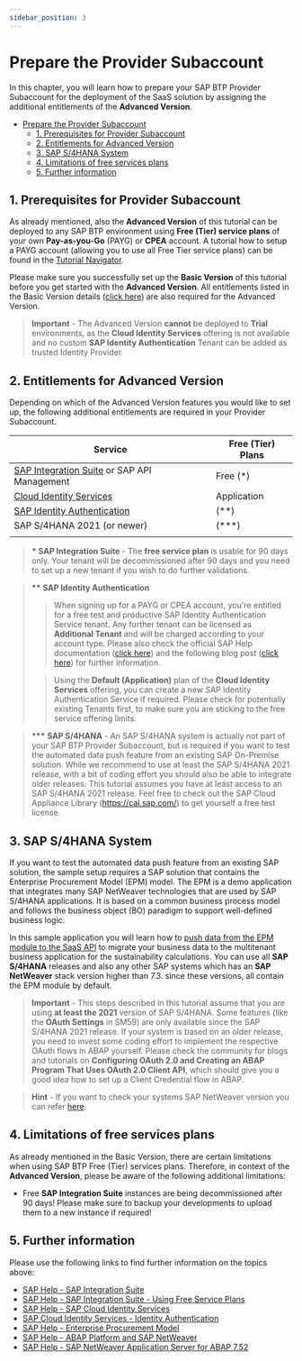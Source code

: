 ```yaml
---
sidebar_position: 3
---
```

# Prepare the Provider Subaccount

In this chapter, you will learn how to prepare your SAP BTP Provider Subaccount for the deployment of the SaaS solution by assigning the additional entitlements of the **Advanced Version**.

- [Prepare the Provider Subaccount](#prepare-the-provider-subaccount)
  - [1. Prerequisites for Provider Subaccount](#1-prerequisites-for-provider-subaccount)
  - [2. Entitlements for Advanced Version](#2-entitlements-for-advanced-version)
  - [3. SAP S/4HANA System](#3-sap-s4hana-system)
  - [4. Limitations of free services plans](#4-limitations-of-free-services-plans)
  - [5. Further information](#5-further-information)


## 1. Prerequisites for Provider Subaccount

As already mentioned, also the **Advanced Version** of this tutorial can be deployed to any SAP BTP environment using **Free (Tier) service plans** of your own **Pay-as-you-Go** (PAYG) or **CPEA** account. A tutorial how to setup a PAYG account (allowing you to use all Free Tier service plans) can be found in the [Tutorial Navigator](https://developers.sap.com/tutorials/btp-free-tier-account.html). 

Please make sure you successfully set up the **Basic Version** of this tutorial before you get started with the **Advanced Version**. All entitlements listed in the Basic Version details ([click here](../../2-basic/2-prepare-provider-subaccount/README.md)) are also required for the Advanced Version.

> **Important** - The Advanced Version **cannot** be deployed to **Trial** environments, as the **Cloud Identity Services** offering is not available and no custom **SAP Identity Authentication** Tenant can be added as trusted Identity Provider. 


## 2. Entitlements for Advanced Version

Depending on which of the Advanced Version features you would like to set up, the following additional entitlements are required in your Provider Subaccount. 

| Service                           | Free (Tier)  Plans  | 
|-----------------------------------|------------|
| [SAP Integration Suite](https://discovery-center.cloud.sap/serviceCatalog/integration-suite?region=all)  or SAP API Management | Free (*)   &nbsp; |
| [Cloud Identity Services](https://discovery-center.cloud.sap/serviceCatalog/integration-suite?region=all) | Application  |
| [SAP Identity Authentication](https://discovery-center.cloud.sap/serviceCatalog/identity-authentication?region=all&tab=feature) | (**) |
| SAP S/4HANA 2021 (or newer) | (***) |
| |

> **\*** **SAP Integration Suite** - The **free service plan** is usable for 90 days only. Your tenant will be decommissioned after 90 days and you need to set up a new tenant if you wish to do further validations. 

> **\*\*** **SAP Identity Authentication** 
> > When signing up for a PAYG or CPEA account, you're entitled for a free test and productive SAP Identity Authentication Service tenant. Any further tenant can be licensed as **Additional Tenant** and will be charged according to your account type. Please also check the official SAP Help documentation ([click here](https://help.sap.com/docs/IDENTITY_AUTHENTICATION/6d6d63354d1242d185ab4830fc04feb1/93160ebd2dcb40e98aadcbb9a970f2b9.html?locale=en-US#loio93160ebd2dcb40e98aadcbb9a970f2b9__licensing_section)) and the following blog post ([click here](https://blogs.sap.com/2021/10/26/is-sap-cloud-identity-services-for-free/)) for further information. 
> 
> > Using the **Default (Application)** plan of the **Cloud Identity Services** offering, you can create a new SAP Identity Authentication Service if required. Please check for potentially existing Tenants first, to make sure you are sticking to the free service offering limits.


> **\*\*\*** **SAP S/4HANA** - An SAP S/4HANA system is actually not part of your SAP BTP Provider Subaccount, but is required if you want to test the automated data push feature from an existing SAP On-Premise solution. While we recommend to use at least the SAP S/4HANA 2021 release, with a bit of coding effort you should also be able to integrate older releases. This tutorial assumes you have at least access to an SAP S/4HANA 2021 release. Feel free to check out the SAP Cloud Appliance Library (https://cal.sap.com/) to get yourself a free test license. 


## 3. SAP S/4HANA System

If you want to test the automated data push feature from an existing SAP solution, the sample setup requires a SAP solution that contains the Enterprise Procurement Model (EPM) model. The EPM is a demo application that integrates many SAP NetWeaver technologies that are used by SAP S/4HANA applications. It is based on a common business process model and follows the business object (BO) paradigm to support well-defined business logic.

In this sample application you will learn how to [push data from the EPM module to the SaaS API](../4-push-data-s4hana-system/README.md) to migrate your business data to the multitenant business application for the sustainability calculations. You can use all **SAP S/4HANA** releases and also any other SAP systems which has an **SAP NetWeaver** stack version higher than 7.3. since these versions, all contain the EPM module by default. 

> **Important** - This steps described in this tutorial assume that you are using **at least the 2021** version of SAP S/4HANA. Some features (like the **OAuth Settings** in SM59) are only available since the SAP S/4HANA 2021 release. If your system is based on an older release, you need to invest some coding effort to implement the respective OAuth flows in ABAP yourself. Please check the community for blogs and tutorials on **Configuring OAuth 2.0 and Creating an ABAP Program That Uses OAuth 2.0 Client API**, which should give you a good idea how to set up a Client Credential flow in ABAP. 

> **Hint** - If you want to check your systems SAP NetWeaver version you can refer [here](https://answers.sap.com/questions/12097568/how-to-check-version-of-netweaver.html).


## 4. Limitations of free services plans

As already mentioned in the Basic Version, there are certain limitations when using SAP BTP Free (Tier) services plans. Therefore, in context of the **Advanced Version**, please be aware of the following additional limitations:

- Free **SAP Integration Suite** instances are being decommissioned after 90 days! Please make sure to backup your developments to upload them to a new instance if required! 


## 5. Further information

Please use the following links to find further information on the topics above:

* [SAP Help - SAP Integration Suite](https://help.sap.com/docs/SAP_INTEGRATION_SUITE?locale=en-US)
* [SAP Help - SAP Integration Suite - Using Free Service Plans](https://help.sap.com/docs/SAP_INTEGRATION_SUITE/51ab953548be4459bfe8539ecaeee98d/ddf66923270b4078ac6b88026553d068.html?locale=en-US)
* [SAP Help - SAP Cloud Identity Services](https://help.sap.com/docs/SAP_CLOUD_IDENTITY?&locale=en-US)
* [SAP Cloud Identity Services - Identity Authentication](https://help.sap.com/docs/IDENTITY_AUTHENTICATION?locale=en-US)
* [SAP Help - Enterprise Procurement Model](https://help.sap.com/docs/ABAP_PLATFORM_NEW/a602ff71a47c441bb3000504ec938fea/124a3cf203d64d3198b5bcc9570f31ac.html?locale=en-US)
* [SAP Help - ABAP Platform and SAP NetWeaver](https://help.sap.com/docs/SAP_NETWEAVER?locale=en-US)
* [SAP Help - SAP NetWeaver Application Server for ABAP 7.52](https://help.sap.com/docs/SAP_NETWEAVER_AS_ABAP_752?locale=en-US)